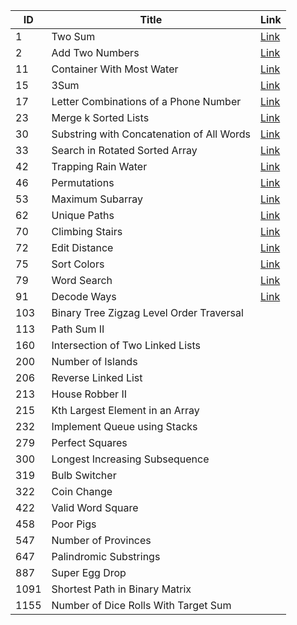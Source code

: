 | ID  | Title                                                | Link                                         |
|-----|------------------------------------------------------|----------------------------------------------|
| 1   | Two Sum                                              | [Link](https://leetcode.com/problems/two-sum/) |
| 2   | Add Two Numbers                                     | [Link](https://leetcode.com/problems/add-two-numbers/) |
| 11  | Container With Most Water                           | [Link](https://leetcode.com/problems/container-with-most-water/) |
| 15  | 3Sum                                                 | [Link](https://leetcode.com/problems/3sum/) |
| 17  | Letter Combinations of a Phone Number               | [Link](https://leetcode.com/problems/letter-combinations-of-a-phone-number/) |
| 23  | Merge k Sorted Lists                                | [Link](https://leetcode.com/problems/merge-k-sorted-lists/) |
| 30  | Substring with Concatenation of All Words           | [Link](https://leetcode.com/problems/substring-with-concatenation-of-all-words/) |
| 33  | Search in Rotated Sorted Array                      | [Link](https://leetcode.com/problems/search-in-rotated-sorted-array/) |
| 42  | Trapping Rain Water                                 | [Link](https://leetcode.com/problems/trapping-rain-water/) |
| 46  | Permutations                                         | [Link](https://leetcode.com/problems/permutations/) |
| 53  | Maximum Subarray                                    | [Link](https://leetcode.com/problems/maximum-subarray/) |
| 62  | Unique Paths                                        | [Link](https://leetcode.com/problems/unique-paths/) |
| 70  | Climbing Stairs                                     | [Link](https://leetcode.com/problems/climbing-stairs/) |
| 72  | Edit Distance                                       | [Link](https://leetcode.com/problems/edit-distance/) |
| 75  | Sort Colors                                         | [Link](https://leetcode.com/problems/sort-colors/) |
| 79  | Word Search                                         | [Link](https://leetcode.com/problems/word-search/) |
| 91  | Decode Ways                                         | [Link](https://leetcode.com/problems/decode-ways/) |
| 103 | Binary Tree Zigzag Level Order Traversal            |                                              |
| 113 | Path Sum II                                         |                                              |
| 160 | Intersection of Two Linked Lists                    |                                              |
| 200 | Number of Islands                                   |                                              |
| 206 | Reverse Linked List                                 |                                              |
| 213 | House Robber II                                     |                                              |
| 215 | Kth Largest Element in an Array                    |                                              |
| 232 | Implement Queue using Stacks                       |                                              |
| 279 | Perfect Squares                                     |                                              |
| 300 | Longest Increasing Subsequence                      |                                              |
| 319 | Bulb Switcher                                       |                                              |
| 322 | Coin Change                                         |                                              |
| 422 | Valid Word Square                                   |                                              |
| 458 | Poor Pigs                                           |                                              |
| 547 | Number of Provinces                                 |                                              |
| 647 | Palindromic Substrings                              |                                              |
| 887 | Super Egg Drop                                      |                                              |
| 1091| Shortest Path in Binary Matrix                      |                                              |
| 1155| Number of Dice Rolls With Target Sum                |                                              |

